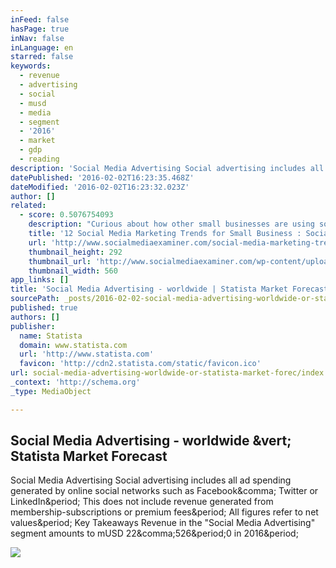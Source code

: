 ```yaml
---
inFeed: false
hasPage: true
inNav: false
inLanguage: en
starred: false
keywords:
  - revenue
  - advertising
  - social
  - musd
  - media
  - segment
  - '2016'
  - market
  - gdp
  - reading
description: 'Social Media Advertising Social advertising includes all ad spending generated by online social networks such as Facebook, Twitter or LinkedIn. This does not include revenue generated from membership-subscriptions or premium fees. All figures refer to net values. Key Takeaways Revenue in the "Social Media Advertising" segment amounts to mUSD 22,526.0 in 2016.'
datePublished: '2016-02-02T16:23:35.468Z'
dateModified: '2016-02-02T16:23:32.023Z'
author: []
related:
  - score: 0.5076754093
    description: "Curious about how other small businesses are using social media to get more sales? Wondering which platforms work best for small businesses? Social Media Examiner's seventh annual Social Media Marketing Industry Report , a survey of 3,720 marketers, business owners and solopreneurs from the U.S."
    title: '12 Social Media Marketing Trends for Small Business : Social Media Examiner'
    url: 'http://www.socialmediaexaminer.com/social-media-marketing-trends-for-small-business/'
    thumbnail_height: 292
    thumbnail_url: 'http://www.socialmediaexaminer.com/wp-content/uploads/2015/06/sd-sm-business-marketing-trends-560.png'
    thumbnail_width: 560
app_links: []
title: 'Social Media Advertising - worldwide | Statista Market Forecast'
sourcePath: _posts/2016-02-02-social-media-advertising-worldwide-or-statista-market-forec.md
published: true
authors: []
publisher:
  name: Statista
  domain: www.statista.com
  url: 'http://www.statista.com'
  favicon: 'http://cdn2.statista.com/static/favicon.ico'
url: social-media-advertising-worldwide-or-statista-market-forec/index.html
_context: 'http://schema.org'
_type: MediaObject

---
```

<article style=""><h1>Social Media Advertising - worldwide &amp;vert; Statista Market Forecast</h1><p>Social Media Advertising Social advertising includes all ad spending generated by online social networks such as Facebook&amp;comma; Twitter or LinkedIn&amp;period; This does not include revenue generated from membership-subscriptions or premium fees&amp;period; All figures refer to net values&amp;period; Key Takeaways Revenue in the "Social Media Advertising" segment amounts to mUSD 22&amp;comma;526&amp;period;0 in 2016&amp;period;</p><img src="http://cdn5.statista.com/static/apple-touch-icon-precomposed.png" /></article>